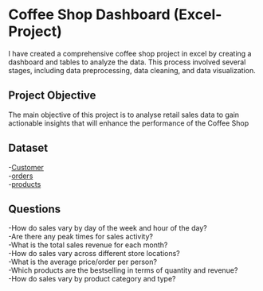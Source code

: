 # Coffee Shop Dashboard (Excel-Project)
I have created a comprehensive coffee shop project in excel by creating a dashboard and tables to analyze the data. This process involved several stages, including data preprocessing, data cleaning, and data visualization.
## Project Objective
The main objective of this project is to analyse retail sales data to gain actionable insights that will enhance the performance of the Coffee Shop
## Dataset
-<a href="https://github.com/AmanFarooqui/Data-Excel-Project/blob/main/customers.csv">Customer </a> <br>
-<a href="https://github.com/AmanFarooqui/Data-Excel-Project/blob/main/orders.csv">orders </a> <br>
-<a href="https://github.com/AmanFarooqui/Data-Excel-Project/blob/main/products.csv">products </a>
## Questions
-How do sales vary by day of the week and hour of the day?<br>
-Are there any peak times for sales activity? <br>
-What is the total sales revenue for each month?<br>
-How do sales vary across different store locations?<br> 
-What is the average price/order per person? <br>
-Which products are the bestselling in terms of quantity and revenue? <br>
-How do sales vary by product category and type?<br>
